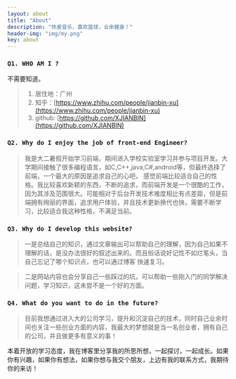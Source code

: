 ```yaml
---
layout: about
title: "About"
description: "热爱音乐，喜欢篮球，业余健身！"
header-img: "img/my.png"
key: about
---
```


### `Q1. WHO AM I ?`

   不需要知道。  
 
 > 1. 居住地：广州					
 > 3. 知乎：[https://www.zhihu.com/people/jianbin-xu](https://www.zhihu.com/people/jianbin-xu)
 > 4. github: [https://github.com/XJIANBIN](https://github.com/XJIANBIN)

### `Q2. Why do I enjoy the job of front-end Engineer?` 

> 我是大二暑假开始学习前端，期间进入学校实验室学习并参与项目开发。大学期间接触了很多编程语言，如C,C++,java,C#,android等，但最终选择了前端，一个最大的原因是追求自己的心吧，
感觉前端比较适合自己的性格。我比较喜欢新颖的东西，不断的追求，而前端开发是一个很酷的工作，因为其涉及范围很大。可能相对于后台开发技术难度相比有点差距，但是前端拥有绚丽的界面，追求用户体验，并且技术更新换代也快，需要不断学习，比较适合我这种性格，不满足当前。
   
### `Q3. Why do I develop this website?`

> 一是总结自己的知识，通过文章输出可以帮助自己的理解，因为自己如果不理解的话，是没办法很好的叙述出来的。而且俗话说好记性不如烂笔头，当自己忘记了哪个知识点，也可以通过博客
快速复习。

> 二是网站内容也会分享自己一些踩过的坑，可以帮助一些刚入门的同学解决问题，学习知识，这未尝不是一个好的方面。
  
### `Q4. What do you want to do in the future?`

> 目前我想通过进入大的公司学习，提升和沉淀自己的技术，同时自己业余时间也关注一些创业方面的内容，我最大的梦想就是当一名创业者，拥有自己的公司，并且做更多有意义的事！

   
   本着开放的学习态度，我在博客里分享我的所思所想，一起探讨，一起成长。如果你有兴趣，如果你有想法，如果你想与我交个朋友，上边有我的联系方式，我期待你的来访！
